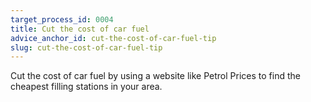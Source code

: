 ```yaml
---
target_process_id: 0004
title: Cut the cost of car fuel
advice_anchor_id: cut-the-cost-of-car-fuel-tip
slug: cut-the-cost-of-car-fuel-tip
---
```


Cut the cost of car fuel by using a website like Petrol Prices to find the cheapest filling stations in your area.
